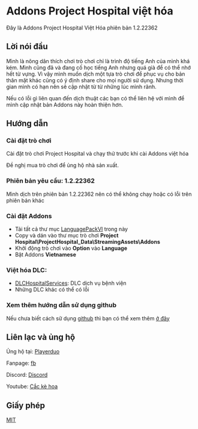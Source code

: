 # Addons Project Hospital việt hóa
Đây là Addons Project Hospital Việt Hóa phiên bản 1.2.22362

## Lời nói đầu
Mình là nông dân thích chơi trò chơi chỉ là trình độ tiếng Anh của mình khá kém. Mình cũng đã và đang cố học tiếng Anh nhưng quá già để có thể nhớ hết từ vựng. Vì vậy mình muốn dịch một tựa trò chơi để phục vụ cho bản thân mặt khác cũng có ý định share cho mọi người sử dụng. Nhưng thời gian mình có hạn nên sẽ cập nhật từ từ những lúc mình rãnh.

Nếu có lỗi gì liên quan đến dịch thuật các bạn có thể liên hệ với mình để mình cập nhật bản Addons này hoàn thiện hơn.
## Hướng dẫn
### Cài đặt trò chơi

Cài đặt trò chơi Project Hospital và chạy thử trước khi cài Addons việt hóa

Đề nghị mua trò chơi để ủng hộ nhà sản xuất.

### Phiên bản yêu cầu: 1.2.22362

Mình dịch trên phiên bản 1.2.22362 nên có thể không chạy hoặc có lỗi trên phiên bản khác

### Cài đặt Addons

- Tải tất cả thư mục [LanguagePackVI](LanguagePackVI/) trong này
- Copy và dán vào thư mục trò chơi **Project Hospital\ProjectHospital_Data\StreamingAssets\Addons**
- Khởi động trò chơi vào **Option** vào **Language**
- Bật Addons **Vietnamese**

### Việt hóa DLC:

- [DLCHospitalServices](DLCHospitalServices/): DLC dịch vụ bệnh viện
- Những DLC khác có thể có lỗi

### Xem thêm hướng dẫn sử dụng github

Nếu chưa biết cách sữ dụng [github](https://github.com) thì bạn có thể xem thêm [ở đây](https://github.com/cackehoa/cackehoa/blob/main/huongdan/HUONG-DAN.md)

## Liên lạc và ủng hộ
Ủng hộ tại: [Playerduo](https://playerduo.com/cackehoa)

Fanpage: [fb](https://www.facebook.com/cackehoa)

Discord: [Discord](https://discord.gg/Z5C98FG)

Youtube: [Cắc kè hoa](https://www.youtube.com/c/Cắckèhoa)
## Giấy phép
[MIT](LICENSE)
